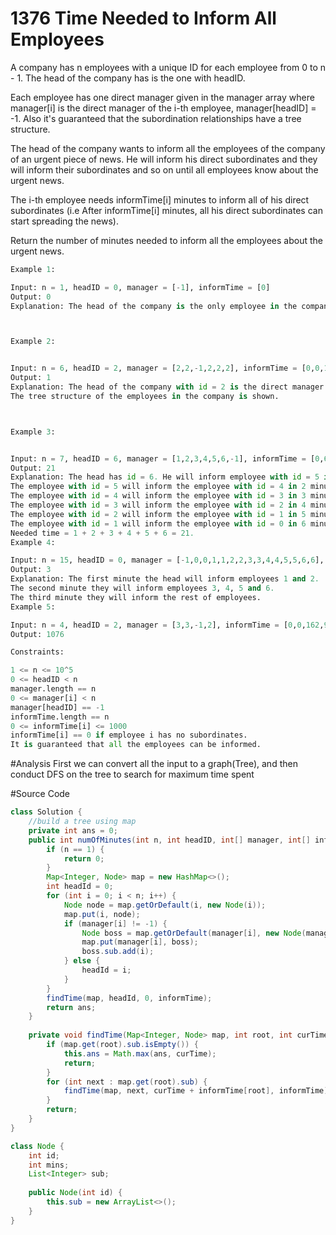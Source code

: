 # 1376 Time Needed to Inform All Employees

A company has n employees with a unique ID for each employee from 0 to n - 1. The head of the company has is the one with headID.

Each employee has one direct manager given in the manager array where manager[i] is the direct manager of the i-th employee, manager[headID] = -1. Also it's guaranteed that the subordination relationships have a tree structure.

The head of the company wants to inform all the employees of the company of an urgent piece of news. He will inform his direct subordinates and they will inform their subordinates and so on until all employees know about the urgent news.

The i-th employee needs informTime[i] minutes to inform all of his direct subordinates (i.e After informTime[i] minutes, all his direct subordinates can start spreading the news).

Return the number of minutes needed to inform all the employees about the urgent news.

```python
Example 1:

Input: n = 1, headID = 0, manager = [-1], informTime = [0]
Output: 0
Explanation: The head of the company is the only employee in the company.



Example 2:


Input: n = 6, headID = 2, manager = [2,2,-1,2,2,2], informTime = [0,0,1,0,0,0]
Output: 1
Explanation: The head of the company with id = 2 is the direct manager of all the employees in the company and needs 1 minute to inform them all.
The tree structure of the employees in the company is shown.



Example 3:


Input: n = 7, headID = 6, manager = [1,2,3,4,5,6,-1], informTime = [0,6,5,4,3,2,1]
Output: 21
Explanation: The head has id = 6. He will inform employee with id = 5 in 1 minute.
The employee with id = 5 will inform the employee with id = 4 in 2 minutes.
The employee with id = 4 will inform the employee with id = 3 in 3 minutes.
The employee with id = 3 will inform the employee with id = 2 in 4 minutes.
The employee with id = 2 will inform the employee with id = 1 in 5 minutes.
The employee with id = 1 will inform the employee with id = 0 in 6 minutes.
Needed time = 1 + 2 + 3 + 4 + 5 + 6 = 21.
Example 4:

Input: n = 15, headID = 0, manager = [-1,0,0,1,1,2,2,3,3,4,4,5,5,6,6], informTime = [1,1,1,1,1,1,1,0,0,0,0,0,0,0,0]
Output: 3
Explanation: The first minute the head will inform employees 1 and 2.
The second minute they will inform employees 3, 4, 5 and 6.
The third minute they will inform the rest of employees.
Example 5:

Input: n = 4, headID = 2, manager = [3,3,-1,2], informTime = [0,0,162,914]
Output: 1076

Constraints:

1 <= n <= 10^5
0 <= headID < n
manager.length == n
0 <= manager[i] < n
manager[headID] == -1
informTime.length == n
0 <= informTime[i] <= 1000
informTime[i] == 0 if employee i has no subordinates.
It is guaranteed that all the employees can be informed.
```
#Analysis
First we can convert all the input to a graph(Tree), and then conduct DFS on the tree to search for maximum time spent

#Source Code
```java
class Solution {
    //build a tree using map
    private int ans = 0;
    public int numOfMinutes(int n, int headID, int[] manager, int[] informTime) {
        if (n == 1) {
            return 0;
        }
        Map<Integer, Node> map = new HashMap<>();
        int headId = 0;
        for (int i = 0; i < n; i++) {
            Node node = map.getOrDefault(i, new Node(i));
            map.put(i, node);
            if (manager[i] != -1) {
                Node boss = map.getOrDefault(manager[i], new Node(manager[i]));
                map.put(manager[i], boss);
                boss.sub.add(i);
            } else {
                headId = i;
            }
        }
        findTime(map, headId, 0, informTime);
        return ans;
    }
    
    private void findTime(Map<Integer, Node> map, int root, int curTime, int[] informTime) {
        if (map.get(root).sub.isEmpty()) {
            this.ans = Math.max(ans, curTime);
            return;
        }
        for (int next : map.get(root).sub) {
            findTime(map, next, curTime + informTime[root], informTime);
        }
        return;
    }
}

class Node {
    int id;
    int mins;
    List<Integer> sub;
    
    public Node(int id) {
        this.sub = new ArrayList<>();
    }
}
```
